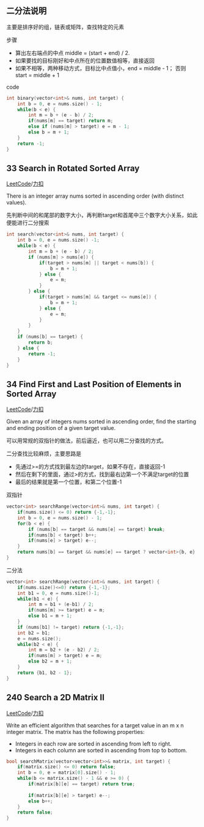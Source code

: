 二分法说明
-----------------
主要是排序好的组，链表或矩阵，查找特定的元素

步骤
- 算出左右端点的中点 middle = (start + end) / 2.
- 如果要找的目标刚好和中点所在的位置数值相等，直接返回
- 如果不相等，两种移动方式，目标比中点值小，end = middle - 1； 否则 start = middle + 1

code
```c++
int binary(vector<int>& nums, int target) {
    int b = 0, e = nums.size() - 1;
    while(b < e) {
        int m = b + (e - b) / 2;
        if(nums[m] == target) return m;
        else if (nums[m] > target) e = m - 1;
        else b = m + 1;
    }
    return -1;
}
```


33 Search in Rotated Sorted Array
--------------------------------
[LeetCode](https://leetcode.com/problems/search-in-rotated-sorted-array)/[力扣](https://leetcode-cn.com/problems/search-in-rotated-sorted-array)

There is an integer array nums sorted in ascending order (with distinct values). 

先判断中间的和尾部的数字大小，再判断target和首尾中三个数字大小关系，如此便能进行二分搜索

```c++
int search(vector<int>& nums, int target) {
    int b = 0, e = nums.size() -1;
    while(b < e) {
        int m = b + (e - b) / 2;
        if (nums[m] > nums[e]) {
            if(target > nums[m] || target < nums[b]) {
                b = m + 1;
            } else {
                e = m;
            }
        } else {
            if(target > nums[m] && target <= nums[e]) {
                b = m + 1;
            } else {
                e = m;
            }
        }
    }
    if (nums[b] == target) {
        return b;
    } else {
        return -1;
    }
}
```


34 Find First and Last Position of Elements in Sorted Array
------------------------
[LeetCode](https://leetcode.com/problems/find-first-and-last-position-of-elements-in-sorted-array)/[力扣](https://leetcode-cn.com/problems/find-first-and-last-position-of-elements-in-sorted-array)

Given an array of integers nums sorted in ascending order, find the starting and ending position of a given target value.

可以用常规的双指针的做法，前后逼近，也可以用二分查找的方式。

二分查找比较麻烦，主要思路是
- 先通过>=的方式找到最左边的target，如果不存在，直接返回-1
- 然后在剩下的里面，通过>的方式，找到最右边第一个不满足target的位置
- 最后的结果就是第一个位置，和第二个位置-1

双指针
```c++
vector<int> searchRange(vector<int>& nums, int target) {
    if(nums.size() <= 0) return {-1,-1};
    int b = 0, e = nums.size() - 1;
    for(b < e) {
        if (nums[b] == target && nums[e] == target) break;
        if(nums[b] < target) b++;
        if(nums[e] > target) e--;
    }
    return nums[b] == target && nums[e] == target ? vector<int>{b, e} : vector<int>{-1,-1};
}
```

二分法
```c++
vector<int> searchRange(vector<int>& nums, int target) {
    if(nums.size()<=0) return {-1,-1};
    int b1 = 0, e = nums.size()-1;
    while(b1 < e) {
        int m = b1 + (e-b1) / 2;
        if(nums[m] >= target) e = m;
        else b1 = m + 1;
    }
    if (nums[b1] != target) return {-1,-1};
    int b2 = b1;
    e = nums.size();
    while(b2 < e) {
        int m = b2 + (e - b2) / 2;
        if(nums[m] > target) e = m;
        else b2 = m + 1;
    }
    return {b1, b2 - 1};
}
```

240 Search a 2D Matrix II
-----------------------
[LeetCode](https://leetcode.com/problems/search-a-2d-matrix-ii)/[力扣](https://leetcode-cn.com/problems/search-a-2d-matrix-ii)

Write an efficient algorithm that searches for a target value in an m x n integer matrix. The matrix has the following properties: 

- Integers in each row are sorted in ascending from left to right. 
- Integers in each column are sorted in ascending from top to bottom. 
 

```c++
bool searchMatrix(vector<vector<int>>& matrix, int target) {
    if(matrix.size() <= 0) return false;
    int b = 0, e = matrix[0].size() - 1;
    while(b <= matrix.size() - 1 && e >= 0) {
        if(matrix[b][e] == target) return true;
        
        if(matrix[b][e] > target) e--;
        else b++;
    }
    return false;
}
```